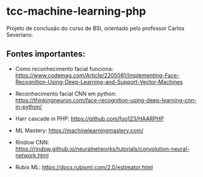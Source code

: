 # tcc-machine-learning-php

Projeto de conclusão do curso de BSI, orientado pelo professor Carlos Severiano.

## Fontes importantes:

- Como reconhecimento facial funciona: https://www.codemag.com/Article/2205081/Implementing-Face-Recognition-Using-Deep-Learning-and-Support-Vector-Machines

- Reconhecimento facial CNN em python: https://thinkingneuron.com/face-recognition-using-deep-learning-cnn-in-python/

- Harr cascade in PHP: https://github.com/foo123/HAARPHP

- ML Mastery: https://machinelearningmastery.com/
 
- Rindow CNN: https://rindow.github.io/neuralnetworks/tutorials/convolution-neural-network.html

- Rubix ML: https://docs.rubixml.com/2.0/estimator.html
